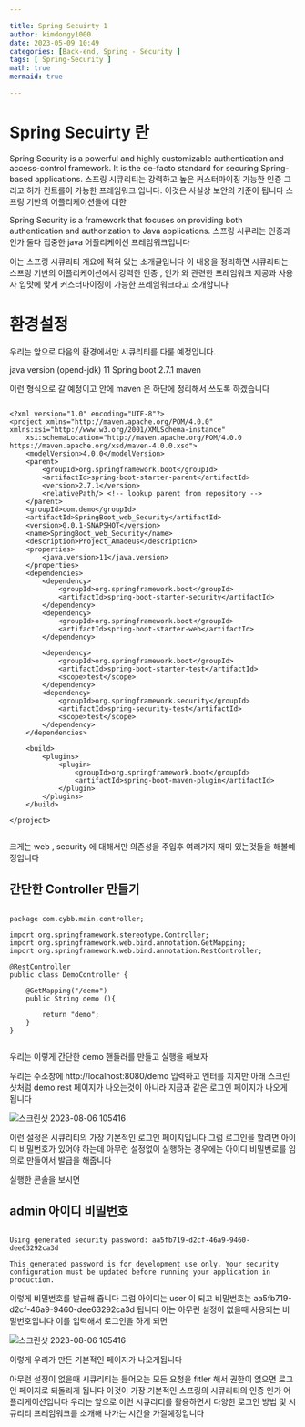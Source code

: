```yaml
---

title: Spring Secuirty 1
author: kimdongy1000
date: 2023-05-09 10:49
categories: [Back-end, Spring - Security ]
tags: [ Spring-Security ]
math: true
mermaid: true

---
```


# Spring Secuirty 란 

Spring Security is a powerful and highly customizable authentication and access-control framework. It is the de-facto standard for securing Spring-based applications.
스프링 시큐리티는 강력하고 높은 커스터마이징 가능한 인증 그리고 허가 컨트롤이 가능한 프레임워크 입니다. 이것은 사실상 보안의 기준이 됩니다 스프링 기반의 어플리케이션들에 대한 

Spring Security is a framework that focuses on providing both authentication and authorization to Java applications.
스프링 시큐리는 인증과 인가 둘다 집중한 java 어플리케이션 프레임워크입니다

이는 스프링 시큐리티 개요에 적혀 있는 소개글입니다 이 내용을 정리하면 시큐리티는 스프링 기반의 어플리케이션에서 강력한 인증 , 인가 와 관련한 프레임워크 제공과 사용자 입맛에 맞게 커스터마이징이 가능한 프레임워크라고 소개합니다 

# 환경설정 
우리는 앞으로 다음의 환경에서만 시큐리티를 다룰 예정입니다.

java version (opend-jdk) 11 
Spring boot 2.7.1
maven 


이런 형식으로 갈 예정이고 안에 maven 은 하단에 정리해서 쓰도록 하겠습니다 

```

<?xml version="1.0" encoding="UTF-8"?>
<project xmlns="http://maven.apache.org/POM/4.0.0" xmlns:xsi="http://www.w3.org/2001/XMLSchema-instance"
	xsi:schemaLocation="http://maven.apache.org/POM/4.0.0 https://maven.apache.org/xsd/maven-4.0.0.xsd">
	<modelVersion>4.0.0</modelVersion>
	<parent>
		<groupId>org.springframework.boot</groupId>
		<artifactId>spring-boot-starter-parent</artifactId>
		<version>2.7.1</version>
		<relativePath/> <!-- lookup parent from repository -->
	</parent>
	<groupId>com.demo</groupId>
	<artifactId>SpringBoot_web_Security</artifactId>
	<version>0.0.1-SNAPSHOT</version>
	<name>SpringBoot_web_Security</name>
	<description>Project_Amadeus</description>
	<properties>
		<java.version>11</java.version>
	</properties>
	<dependencies>
		<dependency>
			<groupId>org.springframework.boot</groupId>
			<artifactId>spring-boot-starter-security</artifactId>
		</dependency>
		<dependency>
			<groupId>org.springframework.boot</groupId>
			<artifactId>spring-boot-starter-web</artifactId>
		</dependency>

		<dependency>
			<groupId>org.springframework.boot</groupId>
			<artifactId>spring-boot-starter-test</artifactId>
			<scope>test</scope>
		</dependency>
		<dependency>
			<groupId>org.springframework.security</groupId>
			<artifactId>spring-security-test</artifactId>
			<scope>test</scope>
		</dependency>
	</dependencies>

	<build>
		<plugins>
			<plugin>
				<groupId>org.springframework.boot</groupId>
				<artifactId>spring-boot-maven-plugin</artifactId>
			</plugin>
		</plugins>
	</build>

</project>


```

크게는 web , security 에 대해서만 의존성을 주입후 여러가지 재미 있는것들을 해볼예정입니다 

## 간단한 Controller 만들기 

```

package com.cybb.main.controller;

import org.springframework.stereotype.Controller;
import org.springframework.web.bind.annotation.GetMapping;
import org.springframework.web.bind.annotation.RestController;

@RestController
public class DemoController {
    
    @GetMapping("/demo")
    public String demo (){
        
        return "demo";
    }
}


```

우리는 이렇게 간단한 demo 핸들러를 만들고 실행을 해보자 

우리는 주소창에 http://localhost:8080/demo  입력하고 엔터를 치지만 아래 스크린샷처럼 demo rest 페이지가 나오는것이 아니라 지금과 같은 로그인 페이지가 나오게 됩니다 

![스크린샷 2023-08-06 105416](https://github.com/time-kimdongy1000/ImageStore/assets/58513678/39942fb0-5695-4970-ab8e-50a4607773fb)

이런 설정은 시큐리티의 가장 기본적인 로그인 페이지입니다 그럼 로그인을 할려면 아이디 비밀번호가 있어야 하는데 아무런 설정없이 실행하는 경우에는 아이디 비밀번로를 
임의로 만들어서 발급을 해줍니다 

실행한 콘솔을 보시면

## admin 아이디 비밀번호

```

Using generated security password: aa5fb719-d2cf-46a9-9460-dee63292ca3d

This generated password is for development use only. Your security configuration must be updated before running your application in production.

```

이렇게 비밀번호를 발급해 줍니다 그럼 아이디는 user 이 되고 비밀번호는 aa5fb719-d2cf-46a9-9460-dee63292ca3d 됩니다 이는 아무런 설정이 없을때 사용되는 비밀번호입니다 
이를 입력해서 로그인을 하게 되면 

![스크린샷 2023-08-06 105416](https://github.com/time-kimdongy1000/ImageStore/assets/58513678/1b0257ff-98c3-4e30-80dd-9f8d42d7a082)

이렇게 우리가 만든 기본적인 페이지가 나오게됩니다 

아무런 설정이 없을때 시큐리티는 들어오는 모든 요청을 fitler 해서 권한이 없으면 로그인 페이지로 되돌리게 됩니다 이것이 가장 기본적인 스프링의 시큐리티의 인증 인가 어플리케이션입니다 우리는 앞으로 이런 시큐리티를 활용하면서 다양한 로그인 방법 및 시큐리티 프레임워크를 소개해 나가는 시간을 가질예정입니다 




